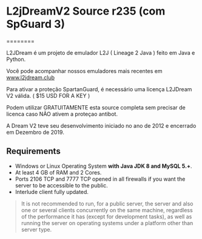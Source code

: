 # L2jDreamV2 Source r235 (com SpGuard 3)

========

L2JDream é um projeto de emulador L2J ( Lineage 2 Java ) feito em Java e Python.

Você pode acompanhar nossos emuladores mais recentes em www.l2jdream.club

Para ativar a proteção SpartanGuard, é necessário uma licença L2JDream V2 válida. ( $15 USD FOR A KEY )

Podem utilizar GRATUITAMENTE esta source completa sem precisar de licenca caso NÃO ativem a proteçao antibot.

A Dream V2 teve seu desenvolvimento iniciado no ano de 2012 e encerrado em Dezembro de 2019.

Requirements
---
- Windows or Linux Operating System **with Java JDK 8 and MySQL 5.+**.
- At least 4 GB of RAM and 2 Cores.
- Ports 2106 TCP and 7777 TCP opened in all firewalls if you want the server to be accessible to the public.
- Interlude client fully updated.

> It is not recommended to run, for a public server, the server and also one or several clients concurrently on the same machine, regardless of the performance it has (except for development tasks), as well as running the server on operating systems under a platform other than server type.
